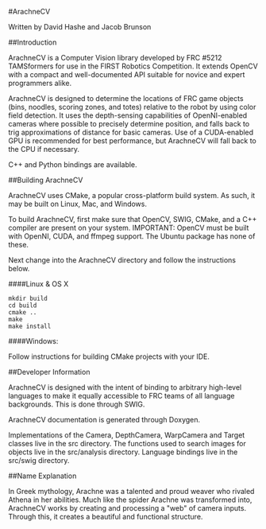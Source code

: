 #ArachneCV

Written by David Hashe and Jacob Brunson
    
##Introduction

ArachneCV is a Computer Vision library developed by FRC #5212 TAMSformers for use in the FIRST Robotics Competition. It extends OpenCV with a compact and well-documented API suitable for novice and expert programmers alike.

ArachneCV is designed to determine the locations of FRC game objects (bins, noodles, scoring zones, and totes) relative to the robot by using color field detection. It uses the depth-sensing capabilities of OpenNI-enabled cameras where possible to precisely determine position, and falls back to trig approximations of distance for basic cameras. Use of a CUDA-enabled GPU is recommended for best performance, but ArachneCV will fall back to the CPU if necessary.

C++ and Python bindings are available.

##Building ArachneCV

ArachneCV uses CMake, a popular cross-platform build system. As such, it may be built on Linux, Mac, and Windows.

To build ArachneCV, first make sure that OpenCV, SWIG, CMake, and a C++ compiler are present on your system.
IMPORTANT: OpenCV must be built with OpenNI, CUDA, and ffmpeg support. The Ubuntu package has none of these.

Next change into the ArachneCV directory and follow the instructions below.

####Linux & OS X
    
    mkdir build
    cd build
    cmake ..
    make
    make install

####Windows:

Follow instructions for building CMake projects with your IDE.

##Developer Information

ArachneCV is designed with the intent of binding to arbitrary high-level languages to make it equally accessible to FRC teams of all language backgrounds. This is done through SWIG.

ArachneCV documentation is generated through Doxygen.

Implementations of the Camera, DepthCamera, WarpCamera and Target classes live in the src directory. The functions used to search images for objects live in the src/analysis directory. Language bindings live in the src/swig directory.

##Name Explanation

In Greek mythology, Arachne was a talented and proud weaver who rivaled Athena in her abilities. Much like the spider Arachne was transformed into, ArachneCV works by creating and processing a "web" of camera inputs. Through this, it creates a beautiful and functional structure.
